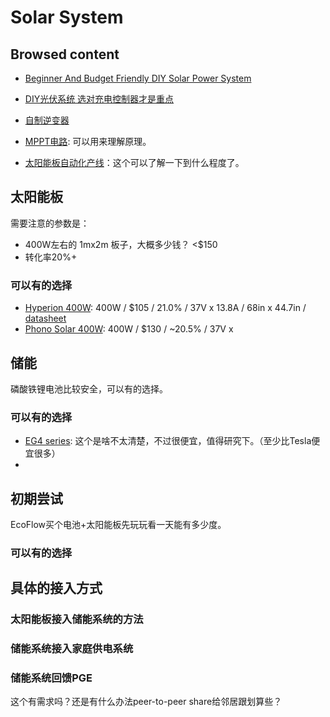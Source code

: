 # Solar System

## Browsed content
- [Beginner And Budget Friendly DIY Solar Power System](https://www.youtube.com/watch?v=adFGmOlDM-Y&ab_channel=DIYSolarPowerwithWillProwse)
- [DIY光伏系统 选对充电控制器才是重点](https://www.bilibili.com/video/BV1wP4y1x7Fh/?spm_id_from=333.337.search-card.all.click)
- [自制逆变器](https://oshwhub.com/leichaolin/xing-huo-ji-hua-3.5KWda-gong-shu)
- [MPPT电路](https://oshwhub.com/search?wd=mppt): 可以用来理解原理。

- [太阳能板自动化产线](https://www.bilibili.com/video/BV1s3411B7Df)：这个可以了解一下到什么程度了。

## 太阳能板

需要注意的参数是：
- 400W左右的 1mx2m 板子，大概多少钱？ <$150
- 转化率20%+

### 可以有的选择
- [Hyperion 400W](https://www.portable-sun.com/products/hyperion-400w-bifacial-solar-panel-black-up-to-500w-with-bifacial-gain/?gad_source=1&gclid=CjwKCAiA9vS6BhA9EiwAJpnXw4_F8R32Qgwqvkf90u5xYNBu4Qv3uvl2k-YHaTX-4v27fx1klHzQExoCXaQQAvD_BwE): 400W / $105 / 21.0% / 37V x 13.8A / 68in x 44.7in / [datasheet](https://cdn.shopify.com/s/files/1/0850/1801/8067/files/HY-DH108P8_390-410W-202110_short_cable_2_2.pdf?v=1715785945)
- [Phono Solar 400W](https://ussolarsupplier.com/products/phonos-solar-400w-ps400m6-18-vhb-ps400m6h-18-vhb?variant=40420235378748&country=US&currency=USD&utm_medium=product_sync&utm_source=google&utm_content=sag_organic&utm_campaign=sag_organic&gad_source=1&gclid=CjwKCAiA9vS6BhA9EiwAJpnXw6E_PZVr24lDn9ywvtrll6MegoMNgKnjVvsuM6OrzqJmBZpvok2gUBoCoiAQAvD_BwE): 400W / $130 / ~20.5% / 37V x 

## 储能
磷酸铁锂电池比较安全，可以有的选择。

### 可以有的选择
- [EG4 series](https://signaturesolar.com/all-products/batteries/): 这个是啥不太清楚，不过很便宜，值得研究下。（至少比Tesla便宜很多）
- 

## 初期尝试
EcoFlow买个电池+太阳能板先玩玩看一天能有多少度。

### 可以有的选择

## 具体的接入方式
### 太阳能板接入储能系统的方法
### 储能系统接入家庭供电系统
### 储能系统回馈PGE
这个有需求吗？还是有什么办法peer-to-peer share给邻居跟划算些？
